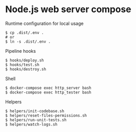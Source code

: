 # Node.js web server compose

Runtime configuration for local usage

```
$ cp .dist/.env .
# or
$ ln -s .dist/.env .
```

Pipeline hooks

```
$ hooks/deploy.sh
$ hooks/test.sh
$ hooks/destroy.sh
```

Shell

```
$ docker-compose exec http_server bash
$ docker-compose exec http_tester bash
```

Helpers

```
$ helpers/init-codebase.sh
$ helpers/reset-files-permissions.sh
$ helpers/run-unit-tests.sh
$ helpers/watch-logs.sh
```
